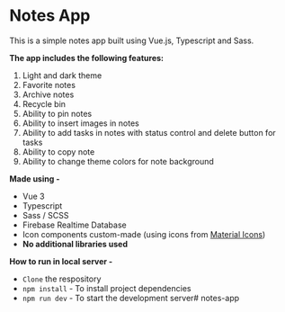 # **Notes App**

This is a simple notes app built using Vue.js, Typescript and Sass. 

 **The app includes the following features:**

1. Light and dark theme
2. Favorite notes
3. Archive notes
4. Recycle bin
5. Ability to pin notes
6. Ability to insert images in notes
7. Ability to add tasks in notes with status control and delete button for tasks
8. Ability to copy note
9. Ability to change theme colors for note background

**Made using -**

- Vue 3
- Typescript
- Sass / SCSS
- Firebase Realtime Database
- Icon components custom-made (using icons from [Material Icons](https://fonts.google.com/icons?selected=Material+Icons))
- **No additional libraries used**

**How to run in local server -**
- `Clone` the respository
- `npm install` - To install project dependencies
- `npm run dev` - To start the development server# notes-app
